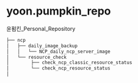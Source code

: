 # yoon.pumpkin_repo
윤펌킨_Personal_Repository
```bash
├── ncp
│   ├── daily_image_backup
│   │   └── NCP_daily_ncp_server_image
│   └── resource_check
│        ├── check_ncp_classic_resource_status
│        └── check_ncp_resource_status
│

``` 